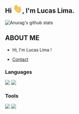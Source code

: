 ## Hi <img src="https://raw.githubusercontent.com/ABSphreak/ABSphreak/master/gifs/Hi.gif" width="30px">, I'm Lucas Lima.

![Anurag's github stats](https://github-readme-stats.vercel.app/api?username=nanor4k&theme=vue-dark&show_icons=true)

## ABOUT ME
- Hi, I'm Lucas Lima !

- <a href="https://monocard.com.br/u/nanor4k/" target="_blank"> Contact</a>



 
### Languages
<img src="https://upload.wikimedia.org/wikipedia/commons/thumb/1/18/ISO_C%2B%2B_Logo.svg/1822px-ISO_C%2B%2B_Logo.svg.png" width="25px"> <img src="https://upload.wikimedia.org/wikipedia/commons/thumb/c/c3/Python-logo-notext.svg/768px-Python-logo-notext.svg.png" width="25px">

### Tools

<img src='https://pbs.twimg.com/profile_images/1171023226/image_400x400.png' width="30px"> <img src='https://progsoft.net/images/fusion-360-icon-8d6f1ebda7a6fa6f6c9ba8290ed5876c6277f846.png' width="30">

